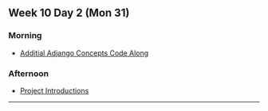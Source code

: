## Week 10 Day 2 (Mon 31)

### Morning

- [Additial Adjango Concepts Code Along][1]



### Afternoon

- [Project Introductions](https://github.com/GA-SEB-8/Unit-04-Capstone-Project)



[1]: ./class-code/library-code-along/

---
